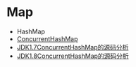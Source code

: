 # Map

* HashMap
* [ConcurrentHashMap](https://github.com/ZhangMiao147/android_learning_notes/blob/master/Java/DataStructure/Map/ConcurrentHashMap.md)
* [JDK1.7ConcurrentHashMap的源码分析](https://github.com/ZhangMiao147/android_learning_notes/blob/master/Java/DataStructure/Map/JDK1.7ConcurrentHashMap的源码分析.md)
* [JDK1.8ConcurrentHashMap的源码分析](https://github.com/ZhangMiao147/android_learning_notes/blob/master/Java/DataStructure/Map/JDK1.8ConcurrentHashMap的源码分析.md)

